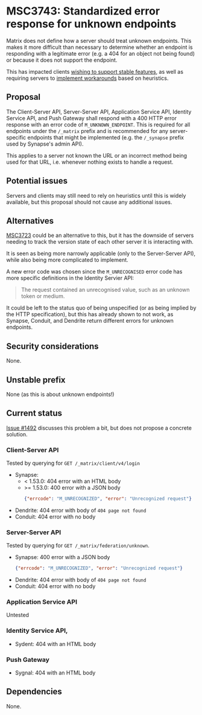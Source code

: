 # MSC3743: Standardized error response for unknown endpoints

Matrix does not define how a server should treat unknown endpoints. This makes it
more difficult than necessary to determine whether an endpoint is responding with
a legitimate error (e.g. a 404 for an object not being found) or because it does
not support the endpoint.

This has impacted clients [wishing to support stable features](https://github.com/vector-im/element-web/issues/19738),
as well as requiring servers to [implement workarounds](https://github.com/matrix-org/synapse/blob/a711ae78a8f8ba406ff122035c8bf096fac9a26c/synapse/federation/federation_client.py#L602-L622)
based on heuristics.


## Proposal

The Client-Server API, Server-Server API, Application Service API, Identity Service API,
and Push Gateway shall respond with a 400 HTTP error response with an error code
of `M_UNKNOWN_ENDPOINT`. This is required for all endpoints under the `/_matrix`
prefix and is recommended for any server-specific endpoints that might be
implemented (e.g. the `/_synapse` prefix used by Synapse's admin API).

This applies to a server not known the URL or an incorrect method being used for
that URL, i.e. whenever nothing exists to handle a request.


## Potential issues

Servers and clients may still need to rely on heuristics until this is widely
available, but this proposal should not cause any additional issues.


## Alternatives

[MSC3723](https://github.com/matrix-org/matrix-doc/pull/3723) could be an alternative
to this, but it has the downside of servers needing to track the version state
of each other server it is interacting with.

It is seen as being more narrowly applicable (only to the Server-Server API),
while also being more complicated to implement.

A new error code was chosen since the `M_UNRECOGNISED` error code has more specific
definitions in the Identity Servier API:

> The request contained an unrecognised value, such as an unknown token or medium.

It could be left to the status quo of being unspecified (or as being implied
by the HTTP specification), but this has already shown to not work, as Synapse,
Conduit, and Dendrite return different errors for unknown endpoints.


## Security considerations

None.

## Unstable prefix

None (as this is about unknown endpoints!)

## Current status

[Issue #1492](https://github.com/matrix-org/matrix-doc/issues/1492) discusses this
problem a bit, but does not propose a concrete solution.

### Client-Server API

Tested by querying for `GET /_matrix/client/v4/login`

* Synapse:
  * < 1.53.0: 404 error with an HTML body
  * \>= 1.53.0: 400 error with a JSON body
    ```json
    {"errcode": "M_UNRECOGNIZED", "error": "Unrecognized request"}
    ```
* Dendrite: 404 error with body of `404 page not found`
* Conduit: 404 error with no body

### Server-Server API

Tested by querying for `GET /_matrix/federation/unknown`.

* Synapse: 400 error with a JSON body
  ```json
  {"errcode": "M_UNRECOGNIZED", "error": "Unrecognized request"}
  ```
* Dendrite: 404 error with body of `404 page not found`
* Conduit: 404 error with no body

### Application Service API

Untested

### Identity Service API,

* Sydent: 404 with an HTML body

### Push Gateway

* Sygnal: 404 with an HTML body

## Dependencies

None.
